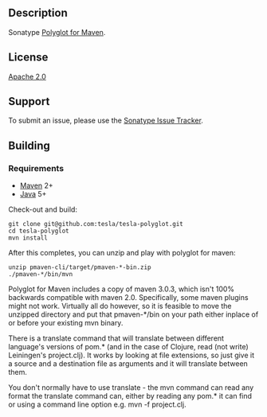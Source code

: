 Description
-----------

Sonatype [Polyglot for Maven](http://polyglot.sonatype.org/).

License
-------

[Apache 2.0](http://www.apache.org/licenses/LICENSE-2.0.html)

Support
-------

To submit an issue, please use the [Sonatype Issue Tracker](https://issues.sonatype.org/browse/PMAVEN).

Building
--------

### Requirements

* [Maven](http://maven.apache.org) 2+
* [Java](http://java.sun.com/) 5+

Check-out and build:

    git clone git@github.com:tesla/tesla-polyglot.git
    cd tesla-polyglot
    mvn install

After this completes, you can unzip and play with polyglot for maven:

    unzip pmaven-cli/target/pmaven-*-bin.zip
    ./pmaven-*/bin/mvn

Polyglot for Maven includes a copy of maven 3.0.3, which isn't 100% backwards compatible
with maven 2.0. Specifically, some maven plugins might not work. Virtually all do however, so
it is feasible to move the unzipped directory and put that pmaven-*/bin on your path either
inplace of or before your existing mvn binary.

There is a translate command that will translate between different language's versions of pom.*
(and in the case of Clojure, read (not write) Leiningen's project.clj). It works by looking at
file extensions, so just give it a source and a destination file as arguments and it will translate
between them.

You don't normally have to use translate - the mvn command can read any format the translate command can,
either by reading any pom.* it can find or using a command line option e.g. mvn -f project.clj.
